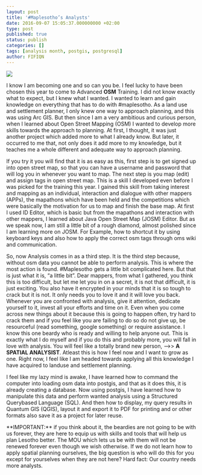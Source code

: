 ```yaml
---
layout: post
title: '#Maplesotho’s Analysts'
date: 2016-09-07 15:05:37.000000000 +02:00
type: post
published: true
status: publish
categories: []
tags: [analysis month, postgis, postgresql]
author: FIFIQN
---
```


![](https://maplesotho.files.wordpress.com/2016/09/img_20160826_202146.jpg?w=676)

I know I am becoming one and so can you be. I feel lucky to have been chosen this year to come to Advanced **OSM** Training. I did not know exactly what to expect, but I knew what I wanted. I wanted to learn and gain knowledge on everything that has to do with #maplesotho. As a land use and settlement planner, I only knew one way to approach planning, and this was using Arc GIS. But then since I am a very ambitious and curious person, when I learned about Open Street Mapping (OSM) I wanted to develop more skills towards the approach to planning. At first, I thought, it was just another project which added more to what I already know. But later, it occurred to me that, not only does it add more to my knowledge, but it teaches me a whole different and adequate way to approach planning.

If you try it you will find that it is as easy as this, first step is to get signed up into open street map, so that you can have a username and password that will log you in whenever you want to map. The next step is you map (edit) and assign tags in open street map. This is a skill I developed even before I was picked for the training this year. I gained this skill from taking interest and mapping as an individual, interaction and dialogue with other mappers (APPs), the mapathons which have been held and the competitions which were basically the motivation for us to map and finish the base map. At first I used ID Editor, which is basic but from the mapathons and interaction with other mappers, I learned about Java Open Street Map (JOSM) Editor. But as we speak now, I am still a little bit of a rough diamond, almost polished since I am learning more on JOSM. For Example, how to shortcut it by using keyboard keys and also how to apply the correct osm tags through oms wiki and communication.

So, now Analysis comes in as a third step. It is the third step because, without osm data you cannot be able to perform analysis. This is where the most action is found. #Maplesotho gets a little bit complicated here. But that is just what it is, “a little bit”. Dear mappers, from what I gathered, you think this is too difficult, but let me let you in on a secret, it is not that difficult, it is just exciting. You also have it encrypted in your minds that it is so tough to crack but it is not. It only needs you to love it and it will love you back. Whenever you are confronted with analysis, give it attention, dedicate yourself to it, invest all your efforts and time on it. Even when you come across new things about it because this is going to happen often, try hard to crack them and if you feel like you are failing to do so do not give up, be resourceful  (read something, google something) or require assistance. I know this one beardy who is ready and willing to help anyone out. This is exactly what I do myself and if you do this and probably more, you will fall in love with analysis. You will feel like a totally brand new person, –>> **A SPATIAL ANALYSIST**. Atleast this is how I feel now and I want to grow as one. Right now, I feel like I am headed towards applying all this knowledge I have acquired to landuse and settlement planning.

I feel like my lazy mind is awake, I have learned how to command the computer into loading osm data into postgis, and that as it does this, it is already creating a database. Now using postgis, I have learned how to manipulate this data and perform wanted analysis using a Structured Querybased Language (SQL). And then how to display, my query results in Quantum GIS (QGIS), layout it and export it to PDF for printing and or other formats also save it as a project for later reuse.

<div class="p2 fill-green" markdown="1">**IMPORTANT:** if you think about it, the beardies are not going to be with us forever, they are here to equip us with skills and tools that will help us plan Lesotho better. The MOU which lets us be with them will not be renewed forever even though we wish otherwise. If we do not learn how to apply spatial planning ourselves, the big question is who will do this for you except for yourselves when they are not here? Hard fact: Our country needs more analysts.</div>


